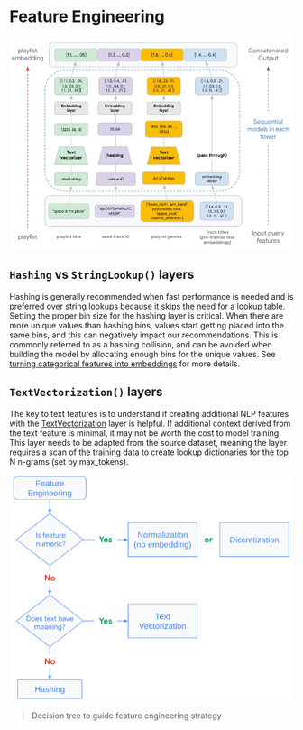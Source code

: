 # Feature Engineering

![alt text](https://github.com/jswortz/spotify_mpd_two_tower/blob/main/img/2tower-feature-processing-f12.jpg)

## `Hashing` vs `StringLookup()` layers
Hashing is generally recommended when fast performance is needed and is preferred over string lookups because it skips the need for a lookup table. Setting the proper bin size for the hashing layer is critical. When there are more unique values than hashing bins, values start getting placed into the same bins, and this can negatively impact our recommendations. This is commonly referred to as a hashing collision, and can be avoided when building the model by allocating enough bins for the unique values. See [turning categorical features into embeddings](https://www.tensorflow.org/recommenders/examples/featurization#turning_categorical_features_into_embeddings) for more details. 

## `TextVectorization()` layers
The key to text features is to understand if creating additional NLP features with the [TextVectorization](https://www.tensorflow.org/api_docs/python/tf/keras/layers/TextVectorization) layer is helpful. If additional context derived from the text feature is minimal, it may not be worth the cost to model training. This layer needs to be adapted from the source dataset, meaning the layer requires a scan of the training data to create lookup dictionaries for the top N n-grams (set by max_tokens). 

![alt text](https://github.com/jswortz/spotify_mpd_two_tower/blob/main/img/feat-engineering-decision-tree-f13.jpg)
> Decision tree to guide feature engineering strategy